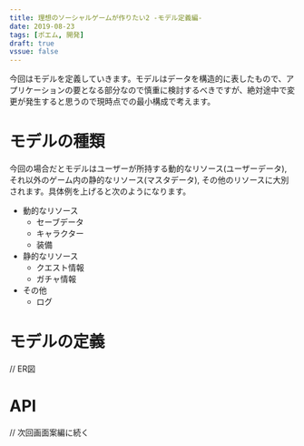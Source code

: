 ```yaml
---
title: 理想のソーシャルゲームが作りたい2 -モデル定義編-
date: 2019-08-23
tags: [ポエム, 開発]
draft: true
vssue: false
---
```


今回はモデルを定義していきます。モデルはデータを構造的に表したもので、アプリケーションの要となる部分なので慎重に検討するべきですが、絶対途中で変更が発生すると思うので現時点での最小構成で考えます。

# モデルの種類
今回の場合だとモデルはユーザーが所持する動的なリソース(ユーザーデータ), それ以外のゲーム内の静的なリソース(マスタデータ), その他のリソースに大別されます。具体例を上げると次のようになります。

- 動的なリソース
  - セーブデータ
  - キャラクター
  - 装備
- 静的なリソース
  - クエスト情報
  - ガチャ情報
- その他
  - ログ

# モデルの定義

// ER図

# API

// 次回画面案編に続く